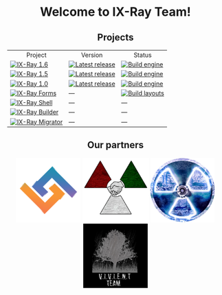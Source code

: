 <h1 align="center">
  Welcome to <b>IX-Ray Team</b>!
</h2>

<h2 align="center">
  Projects
</h3>

<table align="center">
  <tr>
    <td align="center">Project</td>
    <td align="center">Version</td>
    <td align="center">Status</td>
  </tr>
  <tr>
    <td><a href="https://github.com/ixray-team/ixray-1.6-stcop"><img src="https://badgen.net/badge/Project/IX-Ray%201.6/blue?icon=github" alt="IX-Ray 1.6" /></a></td>
    <td><a href="https://github.com/ixray-team/ixray-1.6-stcop/releases/tag/r0.7"><img src="https://img.shields.io/github/v/release/ixray-team/ixray-1.6-stcop?include_prereleases&label=Release" alt="Latest release" /></a></td>
    <td><a href="https://github.com/ixray-team/ixray-1.6-stcop/actions/workflows/build-engine.yml"><img src="https://github.com/ixray-team/ixray-1.6-stcop/actions/workflows/build-engine.yml/badge.svg" alt="Build engine" /></a></td>
  </tr>
  <tr>
    <td><a href="https://github.com/ixray-team/ixray-1.5-stcs"><img src="https://badgen.net/badge/Project/IX-Ray%201.5/blue?icon=github" alt="IX-Ray 1.5" /></a></td>
    <td><a href="https://github.com/ixray-team/ixray-1.5-stcs/releases/tag/r0.6.1"><img src="https://img.shields.io/github/v/release/ixray-team/ixray-1.5-stcs?include_prereleases&label=Release" alt="Latest release" /></a></td>
    <td><a href="https://github.com/ixray-team/ixray-1.5-stcs/actions/workflows/build-engine.yml"><img src="https://github.com/ixray-team/ixray-1.5-stcs/actions/workflows/build-engine.yml/badge.svg" alt="Build engine" /></a></td>
  </tr>
  <tr>
    <td><a href="https://github.com/ixray-team/ixray-1.0-stsoc"><img src="https://badgen.net/badge/Project/IX-Ray%201.0/blue?icon=github" alt="IX-Ray 1.0" /></a></td>
    <td><a href="https://github.com/ixray-team/ixray-1.0-stsoc/releases/tag/r0.3"><img src="https://img.shields.io/github/v/release/ixray-team/ixray-1.0-stsoc?include_prereleases&label=Release" alt="Latest release" /></a></td>
    <td><a href="https://github.com/ixray-team/ixray-1.0-stsoc/actions/workflows/build-engine.yml"><img src="https://github.com/ixray-team/ixray-1.0-stsoc/actions/workflows/build-engine.yml/badge.svg" alt="Build engine" /></a></td>
  </tr>
  <tr>
    <td><a href="https://github.com/ixray-team/ixray-forms"><img src="https://badgen.net/badge/Project/IX-Ray%20Forms/blue?icon=github" alt="IX-Ray Forms" /></a></td>
    <td>—</td>
    <td><a href="https://github.com/ixray-team/ixray-forms/actions/workflows/build-layouts.yml"><img src="https://github.com/ixray-team/ixray-forms/actions/workflows/build-layouts.yml/badge.svg" alt="Build layouts" /></a></td>
  </tr>
  <tr>
    <td><a href="https://github.com/ixray-team/ixray-shell"><img src="https://badgen.net/badge/Project/IX-Ray%20Shell/blue?icon=github" alt="IX-Ray Shell" /></a></td>
    <td>—</td>
    <td>—</td>
  </tr>
  <tr>
    <td><a href="https://github.com/ixray-team/ixray-builder"><img src="https://badgen.net/badge/Project/IX-Ray%20Builder/blue?icon=github" alt="IX-Ray Builder" /></a></td>
    <td>—</td>
    <td>—</td>
  </tr>
  <tr>
    <td><a href="https://github.com/ixray-team/ixray-migrator"><img src="https://badgen.net/badge/Project/IX-Ray%20Migrator/blue?icon=github" alt="IX-Ray Migrator" /></a></td>
    <td>—</td>
    <td>—</td>
  </tr>
</table>

<h2 align="center">
  Our partners
</h3>

<div align="center">
  <p>
    <a href="https://github.com/Lithium-XR"><img src="https://github.com/ixray-team/.github/blob/default/profile/Frame9.png" alt="Lithium" width="150" height="150" /></a>
    <a href="https://vk.com/stalker_belarus"><img src="https://github.com/ixray-team/.github/blob/default/profile/logo_new.png" alt="S.T.A.L.K.E.R. Беларусь" width="155" height="150" /></a>
    <a href="https://github.com/cryray-team"><img src="https://github.com/ixray-team/.github/blob/default/profile/cr.png" alt="CryRay Engine x64" width="150" height="150" /></a>
    <a href="https://vk.com/vivient_team_mods"><img src="https://github.com/ixray-team/.github/blob/default/profile/logo_black_01.jpg" alt="Vivient Team" width="150" height="150" /></a>
  </p>
</div>
